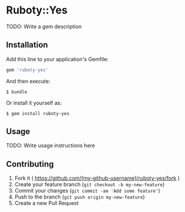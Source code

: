 # Ruboty::Yes

TODO: Write a gem description

## Installation

Add this line to your application's Gemfile:

```ruby
gem 'ruboty-yes'
```

And then execute:

    $ bundle

Or install it yourself as:

    $ gem install ruboty-yes

## Usage

TODO: Write usage instructions here

## Contributing

1. Fork it ( https://github.com/[my-github-username]/ruboty-yes/fork )
2. Create your feature branch (`git checkout -b my-new-feature`)
3. Commit your changes (`git commit -am 'Add some feature'`)
4. Push to the branch (`git push origin my-new-feature`)
5. Create a new Pull Request
